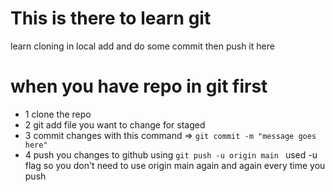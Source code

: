 # This is there to learn git

learn cloning in local add and do some commit then push it here

# when you have repo in git first 

- 1 clone the repo 
- 2 git add file you want to change for staged
- 3 commit changes with this command  =>  ``` git commit -m "message goes here" ```
- 4 push you changes to github using  ```git push -u origin main ``` 
    used -u flag so you don't need to use origin main again and again every time you push
